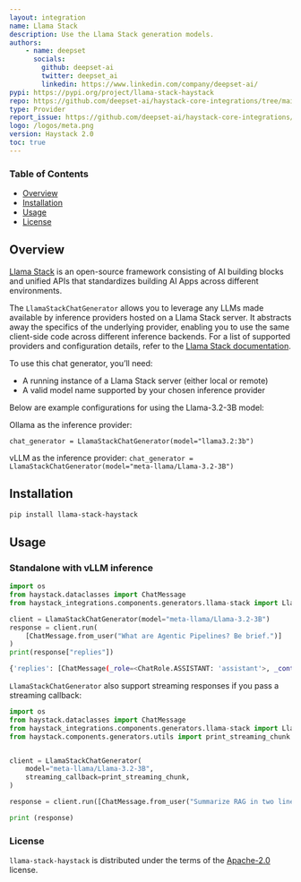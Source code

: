 ```yaml
---
layout: integration
name: Llama Stack
description: Use the Llama Stack generation models.
authors:
    - name: deepset 
      socials:
        github: deepset-ai
        twitter: deepset_ai
        linkedin: https://www.linkedin.com/company/deepset-ai/
pypi: https://pypi.org/project/llama-stack-haystack
repo: https://github.com/deepset-ai/haystack-core-integrations/tree/main/integrations/llama_stack
type: Provider
report_issue: https://github.com/deepset-ai/haystack-core-integrations/issues
logo: /logos/meta.png
version: Haystack 2.0
toc: true
---
```

### **Table of Contents**
- [Overview](#overview)
- [Installation](#installation)
- [Usage](#usage)
- [License](#license)

## Overview

[Llama Stack](https://llama-stack.readthedocs.io/en/latest/index.html) is an open-source framework consisting of AI building blocks and unified APIs that standardizes building AI Apps across different environments.

The `LlamaStackChatGenerator` allows you to leverage any LLMs made available by inference providers hosted on a Llama Stack server. It abstracts away the specifics of the underlying provider, enabling you to use the same client-side code across different inference backends. For a list of supported providers and configuration details, refer to the [Llama Stack documentation](https://llama-stack.readthedocs.io/en/latest/providers/inference/index.html).

To use this chat generator, you’ll need:
- A running instance of a Llama Stack server (either local or remote)
- A valid model name supported by your chosen inference provider

Below are example configurations for using the Llama-3.2-3B model:

Ollama as the inference provider:

```chat_generator = LlamaStackChatGenerator(model="llama3.2:3b")```

vLLM as the inference provider:
```chat_generator = LlamaStackChatGenerator(model="meta-llama/Llama-3.2-3B")```

## Installation

```bash
pip install llama-stack-haystack
```

## Usage
### Standalone with vLLM inference

```python
import os
from haystack.dataclasses import ChatMessage
from haystack_integrations.components.generators.llama-stack import LlamaStackChatGenerator

client = LlamaStackChatGenerator(model="meta-llama/Llama-3.2-3B")
response = client.run(
    [ChatMessage.from_user("What are Agentic Pipelines? Be brief.")]
)
print(response["replies"])

```
```bash
{'replies': [ChatMessage(_role=<ChatRole.ASSISTANT: 'assistant'>, _content=[TextContent(text='The capital of Vietnam is Hanoi.')], _name=None, _meta={'model': 'openai/gpt-4o-mini', 'index': 0, 'finish_reason': 'stop', 'usage': {'completion_tokens': 8, 'prompt_tokens': 13, 'total_tokens': 21, 'completion_tokens_details': CompletionTokensDetails(accepted_prediction_tokens=None, audio_tokens=None, reasoning_tokens=0, rejected_prediction_tokens=None), 'prompt_tokens_details': PromptTokensDetails(audio_tokens=None, cached_tokens=0)}})]}
```
`LlamaStackChatGenerator` also support streaming responses if you pass a streaming callback:

```python
import os
from haystack.dataclasses import ChatMessage
from haystack_integrations.components.generators.llama-stack import LlamaStackChatGenerator
from haystack.components.generators.utils import print_streaming_chunk


client = LlamaStackChatGenerator(
    model="meta-llama/Llama-3.2-3B",
    streaming_callback=print_streaming_chunk,
)

response = client.run([ChatMessage.from_user("Summarize RAG in two lines.")])

print (response)

```

### License

`llama-stack-haystack` is distributed under the terms of the [Apache-2.0](https://spdx.org/licenses/Apache-2.0.html) license.
